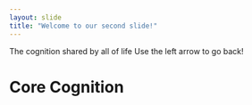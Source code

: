 ```yaml
---
layout: slide
title: "Welcome to our second slide!"
---
```

The cognition shared by all of life
Use the left arrow to go back!
# Core Cognition

